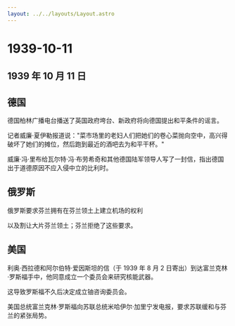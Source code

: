 ```yaml
---
layout: ../../layouts/Layout.astro
---
```


# 1939-10-11

## 1939 年 10 月 11 日

## 德国

德国柏林广播电台播送了英国政府垮台、新政府将向德国提出和平条件的谣言。

记者威廉·夏伊勒报道说："菜市场里的老妇人们把她们的卷心菜抛向空中，高兴得破坏了她们的摊位，然后跑到最近的酒吧去为和平干杯。"

威廉·冯·里布给瓦尔特·冯·布劳希奇和其他德国陆军领导人写了一封信，指出德国出于道德原因不应入侵中立的比利时。

## 俄罗斯

俄罗斯要求芬兰拥有在芬兰领土上建立机场的权利

以及割让大片芬兰领土；芬兰拒绝了这些要求。

## 美国

利奥·西拉德和阿尔伯特·爱因斯坦的信（于 1939 年 8 月 2
日寄出）到达富兰克林·罗斯福手中，他同意成立一个委员会来研究核能武器。

这导致罗斯福不久后决定成立铀咨询委员会。

美国总统富兰克林·罗斯福向苏联总统米哈伊尔·加里宁发电报，要求苏联缓和与芬兰的紧张局势。